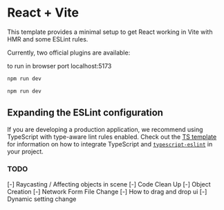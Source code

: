 # React + Vite

This template provides a minimal setup to get React working in Vite with HMR and some ESLint rules.

Currently, two official plugins are available:

to run in browser port localhost:5173
```bash
npm run dev
```


```bash
npm run dev
```

## Expanding the ESLint configuration

If you are developing a production application, we recommend using TypeScript with type-aware lint rules enabled. Check out the [TS template](https://github.com/vitejs/vite/tree/main/packages/create-vite/template-react-ts) for information on how to integrate TypeScript and [`typescript-eslint`](https://typescript-eslint.io) in your project.

### TODO

[-] Raycasting / Affecting objects in scene
[-] Code Clean Up
[-] Object Creation
[-] Network Form File Change
[-] How to drag and drop ui
[-] Dynamic setting change
